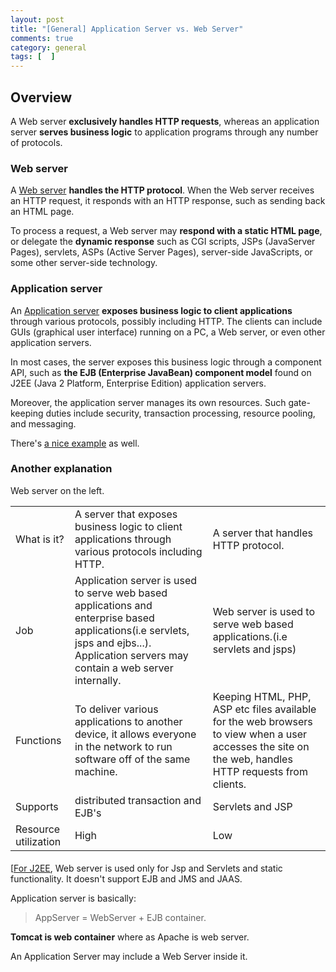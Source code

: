 ```yaml
---
layout: post
title: "[General] Application Server vs. Web Server"
comments: true
category: general
tags: [  ]
---
```


## Overview

A Web server __exclusively handles HTTP requests__, whereas an application server __serves business logic__ to application programs through any number of protocols. 

### Web server

A [Web server](http://www.javaworld.com/article/2077354/learn-java/app-server-web-server-what-s-the-difference.html) __handles the HTTP protocol__. When the Web server receives an HTTP request, it responds with an HTTP response, such as sending back an HTML page. 

To process a request, a Web server may __respond with a static HTML page__, or delegate the __dynamic response__ such as CGI scripts, JSPs (JavaServer Pages), servlets, ASPs (Active Server Pages), server-side JavaScripts, or some other server-side technology. 

### Application server

An [Application server](http://www.javaworld.com/article/2077354/learn-java/app-server-web-server-what-s-the-difference.html) __exposes business logic to client applications__ through various protocols, possibly including HTTP. The clients can include GUIs (graphical user interface) running on a PC, a Web server, or even other application servers. 

In most cases, the server exposes this business logic through a component API, such as __the EJB (Enterprise JavaBean) component model__ found on J2EE (Java 2 Platform, Enterprise Edition) application servers. 

Moreover, the application server manages its own resources. Such gate-keeping duties include security, transaction processing, resource pooling, and messaging. 

There's [a nice example](http://www.javaworld.com/article/2077354/learn-java/app-server-web-server-what-s-the-difference.html) as well. 

### Another explanation

Web server on the left. 

<table>
    <tbody><tr id="row1" title="Application Server vs Web Server comparison - What is it?"><td class="acol bg-color bg-img font-color">What is it?</td>                <td id="valtd1_1" class="vcol bg-color bg-img font-color">A server that exposes business logic to client applications through various protocols including HTTP.</td>
                <td id="valtd1_2" class="vcol bg-color bg-img font-color">A server that handles HTTP protocol.</td>
                </tr><tr id="row2" title="Application Server vs Web Server comparison - Job"><td class="acol bg-color bg-img font-color">Job</td>                <td id="valtd2_1" class="vcol bg-color bg-img font-color">Application server is used to serve web based applications and enterprise based applications(i.e servlets, jsps and ejbs...). Application servers may contain a web server internally.</td>
                <td id="valtd2_2" class="vcol bg-color bg-img font-color">Web server is used to serve web based applications.(i.e servlets and jsps)</td>
                </tr><tr id="row3" title="Application Server vs Web Server comparison - Functions"><td class="acol bg-color bg-img font-color">Functions</td>                <td id="valtd3_1" class="vcol bg-color bg-img font-color">To deliver various applications to another device, it allows everyone in the network to run software off of the same machine.</td>
                <td id="valtd3_2" class="vcol bg-color bg-img font-color">Keeping HTML, PHP, ASP etc  files available for the web browsers to view when a user accesses the site on the web, handles HTTP requests from clients.</td>
                </tr><tr id="row4" title="Application Server vs Web Server comparison - Supports"><td class="acol bg-color bg-img font-color">Supports</td>                <td id="valtd4_1" class="vcol bg-color bg-img font-color">distributed transaction and EJB's</td>
                <td id="valtd4_2" class="vcol bg-color bg-img font-color">Servlets and JSP</td>
                </tr><tr class="comparisonRow diff lastRow" id="row5" title="Application Server vs Web Server comparison - Resource utilization"><td class="acol bg-color bg-img font-color">Resource utilization</td>                <td id="valtd5_1" class="vcol bg-color bg-img font-color">High</td>
    <td id="valtd5_2" class="vcol bg-color bg-img font-color">Low</td>
</tr></tbody></table>

#### 

[[For J2EE](http://www.geekinterview.com/question_details/17043), Web server is used only for Jsp and Servlets and static functionality. It doesn't support EJB and JMS and JAAS.

Application server is basically: 

> AppServer = WebServer + EJB container. 

__Tomcat is web container__ where as Apache is web server.

An Application Server may include a Web Server inside it.
